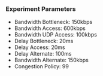 ### Experiment Parameters
- Bandwidth Bottleneck: 150kbps
- Bandwidth Access: 600kbps
- Bandwidth UDP Access: 100kbps
- Delay Bottleneck: 20ms
- Delay Access: 20ms
- Delay Alternate: 100ms
- Bandwidth Alternate: 150kbps
- Congestion Policy: 99
